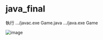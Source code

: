 # java_final

執行
  .../javac.exe Game.java
  .../java.exe Game

![image](https://github.com/s1071539/java_final/blob/master/game.png)
